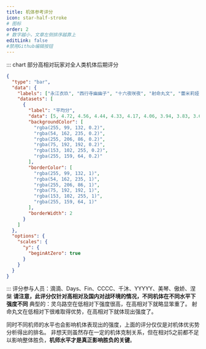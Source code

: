 ```yaml
---
title: 机体参考评分
icon: star-half-stroke
# 图标
order: 2
# 数字越小，文章左侧排序越靠上
editLink: false
#禁用Github编辑按钮
---
```


::: chart 部分高相对玩家对全人类机体后期评分
```json
{
  "type": "bar",
  "data": {
    "labels": ["永江衣玖", "西行寺幽幽子", "十六夜咲夜", "射命丸文", "蕾米莉娅·斯卡雷特", "铃仙·优昙华院·因幡", "雾雨魔理沙", "魂魄妖梦", "比那名居天子", "伊吹萃香", "爱丽丝·玛格特罗伊德", "红美铃", "帕秋莉·诺雷姬", "八云紫", "灵乌路空", "博丽灵梦", "东风谷早苗", "小野冢小町", "琪露诺", "洩矢诹访子"],
    "datasets": [
      {
        "label": "平均分",
        "data": [5, 4.72, 4.56, 4.44, 4.33, 4.17, 4.06, 3.94, 3.83, 3.63, 3.50, 3.36, 3.14, 3.07, 3.00, 2.93, 2.57, 2.21, 2.00, 1.50],
        "backgroundColor": [
          "rgba(255, 99, 132, 0.2)",
          "rgba(54, 162, 235, 0.2)",
          "rgba(255, 206, 86, 0.2)",
          "rgba(75, 192, 192, 0.2)",
          "rgba(153, 102, 255, 0.2)",
          "rgba(255, 159, 64, 0.2)"
        ],
        "borderColor": [
          "rgba(255, 99, 132, 1)",
          "rgba(54, 162, 235, 1)",
          "rgba(255, 206, 86, 1)",
          "rgba(75, 192, 192, 1)",
          "rgba(153, 102, 255, 1)",
          "rgba(255, 159, 64, 1)"
        ],
        "borderWidth": 2
      }
    ]
  },
  "options": {
    "scales": {
      "y": {
        "beginAtZero": true
      }
    }
  }
}
```
:::
评分参与人员：滴滴、Days、Fin、CCCC、千沐、YYYYY、美琴、傲娇、涅槃
**请注意，此评分仅针对高相对及国内对战环境的情况，不同机体在不同水平下强度不同**
典型的：灵乌路空在低相对下强度很高，在高相对下就略显笨重了。
射命丸文在低相对下很难取得优势，在高相对下就体现出强度了。

同时不同机师的水平也会影响机体表现出的强度，上面的评分仅仅是对机体优劣势分析得出的排名。
非想天则虽然存在一定的机体克制关系，但在相对5之前都不足以影响整体胜负，**机师水平才是真正影响胜负的关键**。